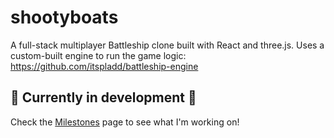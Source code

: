# shootyboats
A full-stack multiplayer Battleship clone built with React and three.js. Uses a custom-built engine to run the game logic: https://github.com/itspladd/battleship-engine

## 🚧 Currently in development 🚧

Check the [Milestones](https://github.com/itspladd/react-3d-battleship/milestones?direction=asc&sort=due_date) page to see what I'm working on!
